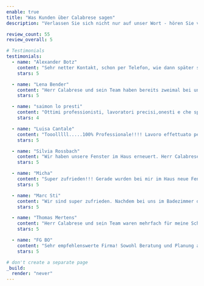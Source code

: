```yaml
---
enable: true
title: "Was Kunden über Calabrese sagen"
description: "Verlassen Sie sich nicht nur auf unser Wort - hören Sie von einigen unserer zufriedenen Benutzer!  Sehen Sie sich einige unserer Erfahrungsberichte an, um zu erfahren, was andere über Calabrese sagen."

review_count: 55
review_overall: 5

# Testimonials
testimonials:
  - name: "Alexander Botz"
    content: "Sehr netter Kontakt, schon per Telefon, wie dann später sowohl zur Vorbesichtigung als auch bei der Reparatur der Rolläden. Es wurde alles pünktlich und gut abgewickelt, trotz einiger Schwierigkeiten an den Kästen; dazu die Wohnung so gut es ging sauber gehalten."
    stars: 5

  - name: "Lena Bender"
    content: "Herr Calabrese und sein Team haben bereits zweimal bei uns im Haus gearbeitet. Wir sind überaus zufrieden. Bei uns wurden zum einen Innentüren ausgetauscht und zum anderen ein Durchbruch gemacht. Herr Calabrese ist zuverlässig, berät gut, …"
    stars: 5

  - name: "saimon lo presti"
    content: "Ottimi professionisti, lavoratori precisi,onesti e che spiegano tutto ció che fanno, non da poco danno ottime spiegazioni sul prodotto che installano, infine lasciano i luoghi di lavoro puliti. Che dire top.. Li consiglio"
    stars: 4

  - name: "Luisa Cantale"
    content: "Tooolllll.....100% Professionale!!!! Lavoro effettuato perfettamente,pulito,puntualità e soprattutto disposto ad esaudire ogni tua esigenza!"
    stars: 5

  - name: "Silvia Rossbach"
    content: "Wir haben unsere Fenster im Haus erneuert. Herr Calabrese und sein Team haben hervorragende Arbeit geleistet. Von der ersten Beratung bis zur Ausführung der Arbeiten ist alles perfekt gelaufen. Kompetent, freundlich, zuverlässig und sauber wurden die Fenster in nur 2 Tagen getauscht. Die Firma Calabrese können wir nur weiterempfehlen. Es macht Spaß mit Herrn Calabrese und weinem Team zusammen zu arbeiten."
    stars: 5

  - name: "Micha"
    content: "Super zufrieden!!! Gerade wurden bei mir im Haus neue Fenster eingebaut. Es war eine absolut super Baustelle. Der Chef und sein Mitarbeiter waren absolut kompetent und freundlich.  Die Arbeiten wurden wie besprochen pünktlich und ordentlich umgesetzt. Die Baustelle wurde sehr schnell und sehr sauber durchgeführt. Ich wünschte mir nur solche Handwerker. Ich kann die Firma Calabrese absolut empfehlen"
    stars: 5

  - name: "Marc Sti"
    content: "Wir sind super zufrieden. Nachdem bei uns im Badezimmer der Rollokasten erneuert wurde, hat die Firma Calabrese alles drum herum verputzt und die Wände gestrichen. Der Chef und sein Mitarbeiter waren sehr freundlich, kompetent und pünktlich. Die Arbeiten wurden auch sehr sauber und ordentlich durchgeführt. Wir können die Firma Calabrese weiterempfehlen."
    stars: 5

  - name: "Thomas Mertens"
    content: "Herr Calabrese und sein Team waren mehrfach für meine Schwiegermutter im Einsatz und es war alles tipptopp: von der Kontaktaufnahme über verbindliche Rückmeldungen bis hin zur Umsetzung und Problembehebung. Sehr freundlich und professionell. Fazit: sehr empfehlenswert!"
    stars: 5

  - name: "FG BO"
    content: "Sehr empfehlenswerte Firma! Sowohl Beratung und Planung als auch Lieferung und Installation verliefen reibungslos ohne jegliche Probleme. Super freundlicher und professioneller Service! Wir sind mehr als zufrieden und kommen auch beim nächsten mal gern wieder auf Calabrese construction window elements zurück!"
    stars: 5

# don't create a separate page
_build:
  render: "never"
---
```

